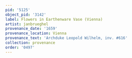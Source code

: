 ```yaml
---
pid: '5125'
object_pid: '3142'
label: Flowers in Earthenware Vase (Vienna)
artist: janbrueghel
provenance_date: '1659'
provenance_location: Vienna
provenance_text: 'Archduke Leopold Wilhelm, inv. #616'
collection: provenance
order: '0497'
---
```

